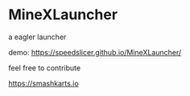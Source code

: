 # MineXLauncher
a eagler launcher

demo: https://speedslicer.github.io/MineXLauncher/

feel free to contribute

https://smashkarts.io
